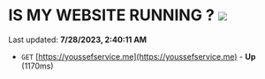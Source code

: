 # IS MY WEBSITE RUNNING ? [![](https://img.shields.io/static/v1?label=Sponsor&message=%E2%9D%A4&logo=GitHub&color=%23fe8e86)](https://github.com/sponsors/<username>)

Last updated: **7/28/2023, 2:40:11 AM**

- `GET` [https://youssefservice.me](https://youssefservice.me) - **Up** (1170ms)
